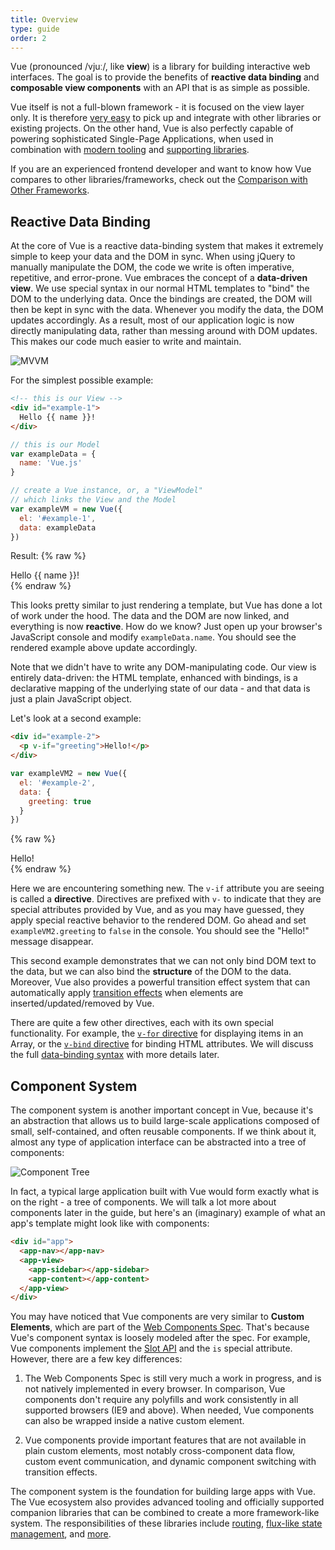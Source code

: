 ```yaml
---
title: Overview
type: guide
order: 2
---
```


Vue (pronounced /vjuː/, like **view**) is a library for building interactive web interfaces. The goal is to provide the benefits of **reactive data binding** and **composable view components** with an API that is as simple as possible.

Vue itself is not a full-blown framework - it is focused on the view layer only. It is therefore [very easy](index.html) to pick up and integrate with other libraries or existing projects. On the other hand, Vue is also perfectly capable of powering sophisticated Single-Page Applications, when used in combination with [modern tooling](application.html) and [supporting libraries](https://github.com/vuejs/awesome-vue#libraries--plugins).

If you are an experienced frontend developer and want to know how Vue compares to other libraries/frameworks, check out the [Comparison with Other Frameworks](comparison.html).

## Reactive Data Binding

At the core of Vue is a reactive data-binding system that makes it extremely simple to keep your data and the DOM in sync. When using jQuery to manually manipulate the DOM, the code we write is often imperative, repetitive, and error-prone. Vue embraces the concept of a **data-driven view**. We use special syntax in our normal HTML templates to "bind" the DOM to the underlying data. Once the bindings are created, the DOM will then be kept in sync with the data. Whenever you modify the data, the DOM updates accordingly. As a result, most of our application logic is now directly manipulating data, rather than messing around with DOM updates. This makes our code much easier to write and maintain.

![MVVM](/images/mvvm.png)

For the simplest possible example:

``` html
<!-- this is our View -->
<div id="example-1">
  Hello {{ name }}!
</div>
```
``` js
// this is our Model
var exampleData = {
  name: 'Vue.js'
}

// create a Vue instance, or, a "ViewModel"
// which links the View and the Model
var exampleVM = new Vue({
  el: '#example-1',
  data: exampleData
})
```

Result:
{% raw %}
<div id="example-1" class="demo">Hello {{ name }}!</div>
<script>
var exampleData = {
  name: 'Vue.js'
}
var exampleVM = new Vue({
  el: '#example-1',
  data: exampleData
})
</script>
{% endraw %}

This looks pretty similar to just rendering a template, but Vue has done a lot of work under the hood. The data and the DOM are now linked, and everything is now **reactive**. How do we know? Just open up your browser's JavaScript console and modify `exampleData.name`. You should see the rendered example above update accordingly.

Note that we didn't have to write any DOM-manipulating code. Our view is entirely data-driven: the HTML template, enhanced with bindings, is a declarative mapping of the underlying state of our data - and that data is just a plain JavaScript object.

Let's look at a second example:

``` html
<div id="example-2">
  <p v-if="greeting">Hello!</p>
</div>
```

``` js
var exampleVM2 = new Vue({
  el: '#example-2',
  data: {
    greeting: true
  }
})
```

{% raw %}
<div id="example-2" class="demo">
  <span v-if="greeting">Hello!</span>
</div>
<script>
var exampleVM2 = new Vue({
  el: '#example-2',
  data: {
    greeting: true
  }
})
</script>
{% endraw %}

Here we are encountering something new. The `v-if` attribute you are seeing is called a **directive**. Directives are prefixed with `v-` to indicate that they are special attributes provided by Vue, and as you may have guessed, they apply special reactive behavior to the rendered DOM. Go ahead and set `exampleVM2.greeting` to `false` in the console. You should see the "Hello!" message disappear.

This second example demonstrates that we can not only bind DOM text to the data, but we can also bind the **structure** of the DOM to the data. Moreover, Vue also provides a powerful transition effect system that can automatically apply [transition effects](transitions.html) when elements are inserted/updated/removed by Vue.

There are quite a few other directives, each with its own special functionality. For example, the [`v-for` directive](/api/#v-for) for displaying items in an Array, or the [`v-bind` directive](/api/#v-bind) for binding HTML attributes. We will discuss the full [data-binding syntax](syntax.html) with more details later.

## Component System

The component system is another important concept in Vue, because it's an abstraction that allows us to build large-scale applications composed of small, self-contained, and often reusable components. If we think about it, almost any type of application interface can be abstracted into a tree of components:

![Component Tree](/images/components.png)

In fact, a typical large application built with Vue would form exactly what is on the right - a tree of components. We will talk a lot more about components later in the guide, but here's an (imaginary) example of what an app's template might look like with components:

``` html
<div id="app">
  <app-nav></app-nav>
  <app-view>
    <app-sidebar></app-sidebar>
    <app-content></app-content>
  </app-view>
</div>
```

You may have noticed that Vue components are very similar to **Custom Elements**, which are part of the [Web Components Spec](http://www.w3.org/wiki/WebComponents/). That's because Vue's component syntax is loosely modeled after the spec. For example, Vue components implement the [Slot API](https://github.com/w3c/webcomponents/blob/gh-pages/proposals/Slots-Proposal.md) and the `is` special attribute. However, there are a few key differences:

1. The Web Components Spec is still very much a work in progress, and is not natively implemented in every browser. In comparison, Vue components don't require any polyfills and work consistently in all supported browsers (IE9 and above). When needed, Vue components can also be wrapped inside a native custom element.

2. Vue components provide important features that are not available in plain custom elements, most notably cross-component data flow, custom event communication, and dynamic component switching with transition effects.

The component system is the foundation for building large apps with Vue. The Vue ecosystem also provides advanced tooling and officially supported companion libraries that can be combined to create a more framework-like system. The responsibilities of these libraries include [routing](https://github.com/vuejs/vue-router), [flux-like state management](https://github.com/vuejs/vuex), and [more](https://github.com/vuejs).

